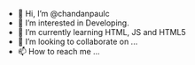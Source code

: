 - 👋 Hi, I’m @chandanpaulc
- 👀 I’m interested in Developing.
- 🌱 I’m currently learning HTML, JS and HTML5
- 💞️ I’m looking to collaborate on ...
- 📫 How to reach me ...

<!---
chandanpaulc/chandanpaulc is a ✨ special ✨ repository because its `README.md` (this file) appears on your GitHub profile.
You can click the Preview link to take a look at your changes.
--->

